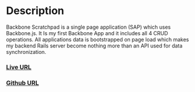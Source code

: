 <h1>Description</h1>
<p>Backbone Scratchpad is a single page application (SAP) which uses
Backbone.js. It Is my first Backbone App and it includes all 4 CRUD operations.
All applications data is bootstrapped on page load which makes my backend Rails
server become nothing more than an API used for data synchronization.

<h3><a href="https://backbone-scratchpad.herokuapp.com/">Live URL</a></h3>

<h3><a href="https://github.com/amZotti/backbone-scratchpad">Github URL</a></h3>
